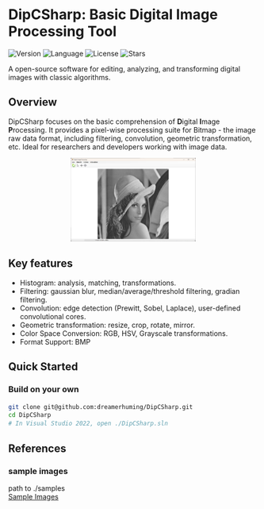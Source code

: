 # DipCSharp: Basic Digital Image Processing Tool

![Version](https://img.shields.io/badge/Version-1.0.0-green)
![Language](https://img.shields.io/badge/Language-C%23-purple)
![License](https://img.shields.io/badge/License-MIT-blue)
![Stars](https://img.shields.io/github/stars/dreamerhuming/DipCSharp?style=social)

A open-source software for editing, analyzing, and transforming digital images with classic algorithms.

## Overview

DipCSharp focuses on the basic comprehension of **D**igital **I**mage **P**rocessing. It provides a pixel-wise processing suite for Bitmap - the image raw data format, including filtering, convolution, geometric transformation, etc. Ideal for researchers and developers working with image data.

<div align=center>
  <img src="Resources/dip_main.jpg" alt="dip_main" width="50%" />
</div>

## Key features
- Histogram: analysis, matching, transformations.
- Filtering: gaussian blur, median/average/threshold filtering, gradian filtering.
- Convolution: edge detection (Prewitt, Sobel, Laplace), user-defined convolutional cores.
- Geometric transformation: resize, crop, rotate, mirror.
- Color Space Conversion: RGB, HSV, Grayscale transformations.
- Format Support: BMP

## Quick Started
### Build on your own
```sh
git clone git@github.com:dreamerhuming/DipCSharp.git
cd DipCSharp
# In Visual Studio 2022, open ./DipCSharp.sln
```

## References

### sample images
path to ./samples \
[Sample Images](https://eeweb.engineering.nyu.edu/~yao/EL5123/SampleData.html)
